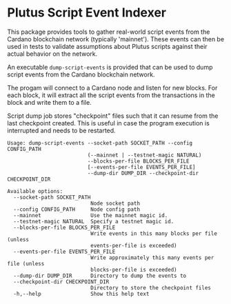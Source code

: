 # Plutus Script Event Indexer

This package provides tools to gather real-world script events from the Cardano blockchain network (typically 'mainnet'). These events can then be used in tests to validate assumptions about Plutus scripts against their actual behavior on the network.

An executable `dump-script-events` is provided that can be used to dump script events from the Cardano blockchain network. 

The progam will connect to a Cardano node and listen for new blocks. For each block, it will extract all the script events from the transactions in the block and write them to a file.

Script dump job stores "checkpoint" files such that it can resume from the last checkpoint created. This is useful in case the program execution is interrupted and needs to be restarted.

```
Usage: dump-script-events --socket-path SOCKET_PATH --config CONFIG_PATH 
                          (--mainnet | --testnet-magic NATURAL)
                          --blocks-per-file BLOCKS_PER_FILE 
                          [--events-per-file EVENTS_PER_FILE]
                          --dump-dir DUMP_DIR --checkpoint-dir CHECKPOINT_DIR

Available options:
  --socket-path SOCKET_PATH
                           Node socket path
  --config CONFIG_PATH     Node config path
  --mainnet                Use the mainnet magic id.
  --testnet-magic NATURAL  Specify a testnet magic id.
  --blocks-per-file BLOCKS_PER_FILE
                           Write events in this many blocks per file (unless
                           events-per-file is exceeded)
  --events-per-file EVENTS_PER_FILE
                           Write approximately this many events per file (unless
                           blocks-per-file is exceeded)
  --dump-dir DUMP_DIR      Directory to dump the events to
  --checkpoint-dir CHECKPOINT_DIR
                           Directory to store the checkpoint files
  -h,--help                Show this help text
```

